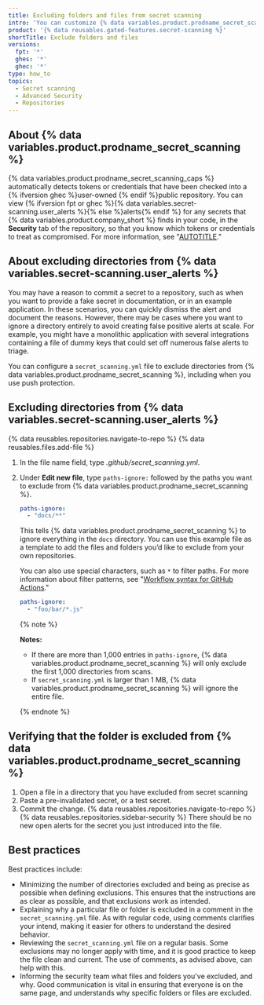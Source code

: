```yaml
---
title: Excluding folders and files from secret scanning
intro: 'You can customize {% data variables.product.prodname_secret_scanning %} to exclude directories or files from analysis, by configuring a `secret_scanning.yml` file in your repository.'
product: '{% data reusables.gated-features.secret-scanning %}'
shortTitle: Exclude folders and files
versions:
  fpt: '*'
  ghes: '*'
  ghec: '*'
type: how_to
topics:
  - Secret scanning
  - Advanced Security
  - Repositories
---
```


## About {% data variables.product.prodname_secret_scanning %}

{% data variables.product.prodname_secret_scanning_caps %} automatically detects tokens or credentials that have been checked into a {% ifversion ghec %}user-owned {% endif %}public repository. You can view {% ifversion fpt or ghec %}{% data variables.secret-scanning.user_alerts %}{% else %}alerts{% endif %} for any secrets that {% data variables.product.company_short %} finds in your code, in the **Security** tab of the repository, so that you know which tokens or credentials to treat as compromised. For more information, see "[AUTOTITLE](/code-security/secret-scanning/about-secret-scanning#about-secret-scanning-alerts-for-users)."

## About excluding directories from {% data variables.secret-scanning.user_alerts %}

You may have a reason to commit a secret to a repository, such as when you want to provide a fake secret in documentation, or in an example application. In these scenarios, you can quickly dismiss the alert and document the reasons. However, there may be cases where you want to ignore a directory entirely to avoid creating false positive alerts at scale. For example, you might have a monolithic application with several integrations containing a file of dummy keys that could set off numerous false alerts to triage.

You can configure a `secret_scanning.yml` file to exclude directories from {% data variables.product.prodname_secret_scanning %}, including when you use push protection.

## Excluding directories from {% data variables.secret-scanning.user_alerts %}

{% data reusables.repositories.navigate-to-repo %}
{% data reusables.files.add-file %}
1. In the file name field, type _.github/secret_scanning.yml_.
1. Under **Edit new file**, type `paths-ignore:` followed by the paths you want to exclude from {% data variables.product.prodname_secret_scanning %}.

    ``` yaml copy
    paths-ignore:
      - "docs/**"
    ```

    This tells {% data variables.product.prodname_secret_scanning %} to ignore everything in the `docs` directory. You can use this example file as a template to add the files and folders you’d like to exclude from your own repositories.

    You can also use special characters, such as `*` to filter paths. For more information about filter patterns, see "[Workflow syntax for GitHub Actions](/actions/reference/workflow-syntax-for-github-actions#filter-pattern-cheat-sheet)."

    ``` yaml copy
    paths-ignore:
      - "foo/bar/*.js"
    ```

    {% note %}

    **Notes:**
    * If there are more than 1,000 entries in `paths-ignore`, {% data variables.product.prodname_secret_scanning %} will only exclude the first 1,000 directories from scans.
    * If `secret_scanning.yml` is larger than 1 MB, {% data variables.product.prodname_secret_scanning %} will ignore the entire file.

    {% endnote %}

## Verifying that the folder is excluded from {% data variables.product.prodname_secret_scanning %}

1. Open a file in a directory that you have excluded from secret scanning
1. Paste a pre-invalidated secret, or a test secret.
1. Commit the change.
{% data reusables.repositories.navigate-to-repo %}
{% data reusables.repositories.sidebar-security %} There should be no new open alerts for the secret you just introduced into the file.

## Best practices

Best practices include:

* Minimizing the number of directories excluded and being as precise as possible when defining exclusions. This ensures that the instructions are as clear as possible, and that exclusions work as intended.
* Explaining why a particular file or folder is excluded in a comment in the `secret_scanning.yml` file. As with regular code, using comments clarifies your intend, making it easier for others to understand the desired behavior.
* Reviewing the `secret_scanning.yml` file on a regular basis. Some exclusions may no longer apply with time, and it is good practice to keep the file clean and current. The use of comments, as advised above, can help with this.
* Informing the security team what files and folders you've excluded, and why. Good communication is vital in ensuring that everyone is on the same page, and understands why specific folders or files are excluded.
